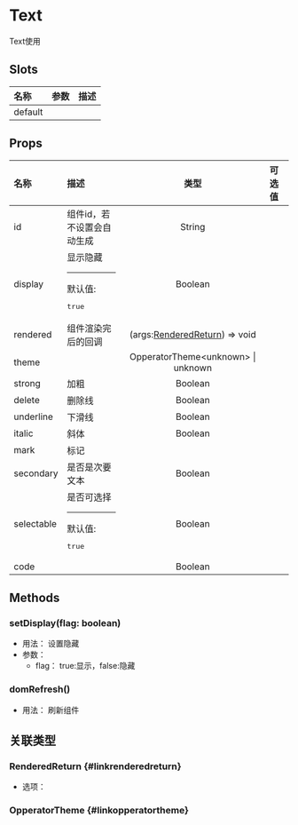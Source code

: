 # Text


Text使用

## Slots


<div class="slots">

| 名称    | 参数 | 描述 |
| :------ | :--- | :--- |
| default |      |      |

</div>



## Props


<div class="props">

| 名称       | 描述                                     |                           类型                          | 可选值 |
| :--------- | :--------------------------------------- | :-----------------------------------------------------: | :----- |
| id         | 组件id，若不设置会自动生成               |                          String                         |        |
| display    | 显示隐藏<hr>默认值:<br><pre>true</pre>   |                         Boolean                         |        |
| rendered   | 组件渲染完后的回调                       | (args:[RenderedReturn](#linkrenderedreturn)) =&gt; void |        |
| theme      |                                          |         OpperatorTheme&lt;unknown&gt; \| unknown        |        |
| strong     | 加粗                                     |                         Boolean                         |        |
| delete     | 删除线                                   |                         Boolean                         |        |
| underline  | 下滑线                                   |                         Boolean                         |        |
| italic     | 斜体                                     |                         Boolean                         |        |
| mark       | 标记                                     |                                                         |        |
| secondary  | 是否是次要文本                           |                         Boolean                         |        |
| selectable | 是否可选择<hr>默认值:<br><pre>true</pre> |                         Boolean                         |        |
| code       |                                          |                         Boolean                         |        |

</div>



## Methods

### setDisplay(flag: boolean)
- 用法： 设置隐藏
- 参数：
	 - flag： true:显示，false:隐藏

### domRefresh()
- 用法： 刷新组件

## 关联类型



### RenderedReturn {#linkrenderedreturn}

- 选项：

### OpperatorTheme {#linkopperatortheme}

